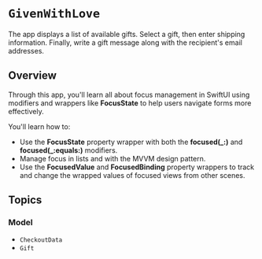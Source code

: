 # ``GivenWithLove``

The app displays a list of available gifts. Select a gift, then enter shipping information. Finally, write a gift message along with the recipient's email addresses.

## Overview

Through this app, you'll learn all about focus management in SwiftUI using modifiers and wrappers like **FocusState** to help users navigate forms more effectively.

You'll learn how to:
- Use the **FocusState** property wrapper with both the **focused(_:)** and **focused(_:equals:)** modifiers.
- Manage focus in lists and with the MVVM design pattern.
- Use the **FocusedValue** and **FocusedBinding** property wrappers to track and change the wrapped values of focused views from other scenes.

## Topics

### Model

- ``CheckoutData``
- ``Gift``
